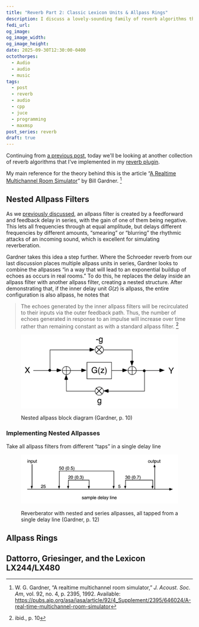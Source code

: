 ```yaml
---
title: "Reverb Part 2: Classic Lexicon Units & Allpass Rings"
description: I discuss a lovely-sounding family of reverb algorithms that appears in the classic Lexicon 224/480 units, among many other places
fedi_url:
og_image:
og_image_width:
og_image_height:
date: 2025-09-30T12:30:00-0400
octothorpes:
  - Audio
  - audio
  - music
tags:
  - post
  - reverb
  - audio
  - cpp
  - juce
  - programming
  - maxmsp
post_series: reverb
draft: true
---
```


<link rel="stylesheet" type="text/css" href="/styles/notes-photos.css">

<link rel="stylesheet" type="text/css" href="/styles/code/prism-perf-custom.css" />
<link rel="stylesheet" type="text/css" href="/styles/code/code-tweaks.css" />

Continuing from [a previous post](/posts/2025/06/reverb-part-1), today we'll be looking at another collection of reverb algorithms that I've implemented in my [reverb plugin](https://github.com/reillypascal/RSAlgorithmicVerb/releases).

My main reference for the theory behind this is the article “[A Realtime Multichannel Room Simulator](https://pubs.aip.org/asa/jasa/article/92/4_Supplement/2395/646024/A-real-time-multichannel-room-simulator)” by Bill Gardner. [^1]

## Nested Allpass Filters

As we [previously discussed](/posts/2025/06/reverb-part-1/#allpass-filters), an allpass filter is created by a feedforward and feedback delay in series, with the gain of one of them being negative. This lets all frequencies through at equal amplitude, but delays different frequencies by different amounts, “smearing” or “blurring” the rhythmic attacks of an incoming sound, which is excellent for simulating reverberation.

Gardner takes this idea a step further. Where the Schroeder reverb from our last discussion places multiple allpass units in series, Gardner looks to combine the allpasses “in a way that will lead to an exponential buildup of echoes as occurs in real rooms.” To do this, he replaces the delay inside an allpass filter with another allpass filter, creating a nested structure. After demonstrating that, if the inner delay unit $G(z)$ is allpass, the entire configuration is also allpass, he notes that

> The echoes generated by the inner allpass filters will be recirculated to their inputs via the outer feedback path. Thus, the number of echoes generated in response to an impulse will increase over time rather than remaining constant as with a standard allpass filter. [^2]

<figure>

![A DSP block diagram. Input is fed forward around a delay G(z) with negative gain, and fed back into G(z) with positive gain. G(z) must be allpass.](/media/blog/2025/09/reverb_2/nested-allpass.webp)

<figcaption>Nested allpass block diagram (Gardner, p. 10)</figcaption>
</figure>

<!-- https://ccrma.stanford.edu/~jos/pasp/Nested_Allpass_Filters.html -->

### Implementing Nested Allpasses

Take all allpass filters from different “taps” in a single delay line

<figure>

![](/media/blog/2025/09/reverb_2/tapped-delay-allpass-reverb.webp)

<figcaption>Reverberator with nested and series allpasses, all tapped from a single delay line (Gardner, p. 12)</figcaption>
</figure>

## Allpass Rings

## Dattorro, Griesinger, and the Lexicon LX244/LX480

[^1]: W. G. Gardner, “A realtime multichannel room simulator,” _J. Acoust. Soc. Am_, vol. 92, no. 4, p. 2395, 1992. Available: https://pubs.aip.org/asa/jasa/article/92/4_Supplement/2395/646024/A-real-time-multichannel-room-simulator

[^2]: ibid., p. 10
